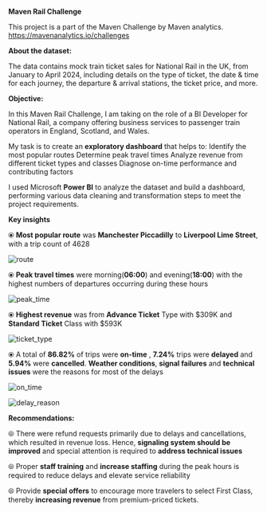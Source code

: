 **Maven Rail Challenge**

This project is a part of the Maven Challenge by Maven analytics.
https://mavenanalytics.io/challenges


**About the dataset:**

The data contains mock train ticket sales for National Rail in the UK, from January to April 2024, including details on the type of ticket, the date & time for each journey, the departure & arrival stations, the ticket price, and more.


**Objective:**

In this Maven Rail Challenge, I am taking on the role of a BI Developer for National Rail, a company offering business services to passenger train operators in England, Scotland, and Wales.

My task is to create an **exploratory dashboard** that helps to:
Identify the most popular routes
Determine peak travel times
Analyze revenue from different ticket types and classes
Diagnose on-time performance and contributing factors

I used Microsoft **Power BI** to analyze the dataset and build a dashboard, performing various data cleaning and transformation steps to meet the project requirements.



**Key insights**

⦿ **Most popular route** was **Manchester Piccadilly** to **Liverpool Lime Street**, with a trip count of 4628

![route](https://github.com/KamalBanik/Railway_operation_traveler_behavior_analysis/assets/124190570/d34f6bd6-d5f3-413d-b39c-6775a37e924e)




⦿ **Peak travel times** were morning(**06:00**) and evening(**18:00**) with the highest numbers of departures occurring during these hours

![peak_time](https://github.com/KamalBanik/Railway_operation_traveler_behavior_analysis/assets/124190570/6a772060-0b9b-4da6-8d3a-78bf24520b10)




⦿ **Highest revenue** was from **Advance Ticket** Type with $309K and **Standard Ticket** Class with $593K

![ticket_type](https://github.com/KamalBanik/Railway_operation_traveler_behavior_analysis/assets/124190570/99539cd7-9fe0-4fea-b28a-c6b88bb8ace8)



⦿ A total of  **86.82%** of trips were **on-time** , **7.24%** trips were **delayed** and **5.94%** were **cancelled**. **Weather conditions**, **signal failures** and **technical issues** were the reasons for most of the delays

![on_time](https://github.com/KamalBanik/Railway_operation_traveler_behavior_analysis/assets/124190570/5fc69854-091d-4b1c-848e-20aad62ff953)

![delay_reason](https://github.com/KamalBanik/Railway_operation_traveler_behavior_analysis/assets/124190570/511de90d-b904-4bd2-9cee-64548e7ad925)





**Recommendations:**


⦾ There were refund requests primarily due to delays and cancellations, which resulted in revenue loss. Hence, **signaling system should be improved** and special attention is required to **address technical issues**


⦾ Proper **staff training** and **increase staffing** during the peak hours is required to reduce delays and elevate service reliability


⦾ Provide **special offers** to encourage more travelers to select First Class, thereby **increasing revenue** from premium-priced tickets.
